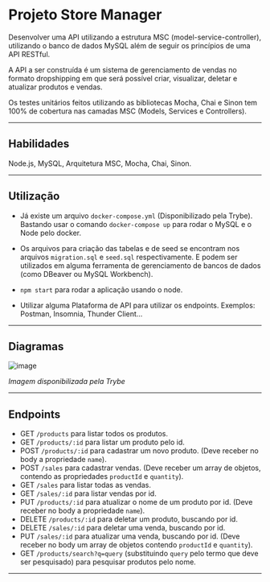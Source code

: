 # Projeto Store Manager

Desenvolver uma API utilizando a estrutura MSC (model-service-controller), utilizando o banco de dados MySQL além de seguir os princípios de uma API RESTful.

A API a ser construída é um sistema de gerenciamento de vendas no formato dropshipping em que será possível criar, visualizar, deletar e atualizar produtos e vendas.

Os testes unitários feitos utilizando as bibliotecas Mocha, Chai e Sinon tem 100% de cobertura nas camadas MSC (Models, Services e Controllers).

<hr></hr>

## Habilidades
Node.js, MySQL, Arquitetura MSC, Mocha, Chai, Sinon.

<hr></hr>

## Utilização

- Já existe um arquivo `docker-compose.yml` (Disponibilizado pela Trybe). Bastando usar o comando `docker-compose up` para rodar o MySQL e o Node pelo docker.

- Os arquivos para criação das tabelas e de seed se encontram nos arquivos `migration.sql` e `seed.sql` respectivamente. E podem ser utilizados em alguma ferramenta de gerenciamento de bancos de dados (como DBeaver ou MySQL Workbench).

- `npm start` para rodar a aplicação usando o node.

- Utilizar alguma Plataforma de API para utilizar os endpoints. Exemplos: Postman, Insomnia, Thunder Client...

<hr></hr>

## Diagramas
![image](https://user-images.githubusercontent.com/86879421/180061631-8f5959a3-8305-4ae5-9689-2dab532c7620.png)

<i> Imagem disponibilizada pela Trybe </i>

<hr></hr>

## Endpoints

- GET `/products` para listar todos os produtos.
- GET `/products/:id` para listar um produto pelo id.
- POST `/products/:id` para cadastrar um novo produto. (Deve receber no body a propriedade `name`).
- POST `/sales` para cadastrar vendas. (Deve receber um array de objetos, contendo as propriedades `productId` e `quantity`).
- GET `/sales` para listar todas as vendas.
- GET `/sales/:id` para listar vendas por id.
- PUT `/products/:id` para atualizar o nome de um produto por id. (Deve receber no body a propriedade `name`).
- DELETE `/products/:id` para deletar um produto, buscando por id.
- DELETE `/sales/:id` para deletar uma venda, buscando por id.
- PUT `/sales/:id` para atualizar uma venda, buscando por id. (Deve receber no body um array de objetos contendo `productId` e `quantity`).
- GET `/products/search?q=query` (substituindo `query` pelo termo que deve ser pesquisado) para pesquisar produtos pelo nome.

<hr></hr>
